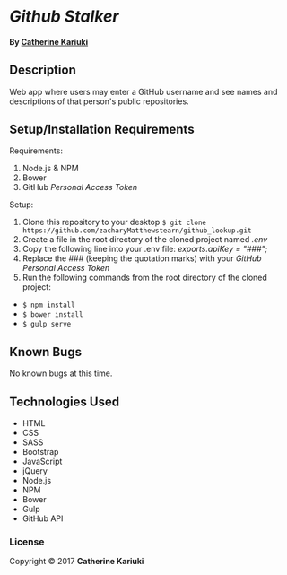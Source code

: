 # _Github Stalker_

#### By [**Catherine Kariuki**](https://github.com/CateNjeri)

## Description

Web app where users may enter a GitHub username and see names and descriptions of that person's public repositories.

## Setup/Installation Requirements

Requirements:

1. Node.js & NPM
2. Bower
3. GitHub _Personal Access Token_

Setup:

1. Clone this repository to your desktop `$ git clone https://github.com/zacharyMatthewstearn/github_lookup.git`
2. Create a file in the root directory of the cloned project named _.env_
3. Copy the following line into your .env file: _exports.apiKey = "###";_
4. Replace the ### (keeping the quotation marks) with your _GitHub Personal Access Token_
5. Run the following commands from the root directory of the cloned project:
  * `$ npm install`
  * `$ bower install`
  * `$ gulp serve`

## Known Bugs

No known bugs at this time.

## Technologies Used

* HTML
* CSS
* SASS
* Bootstrap
* JavaScript
* jQuery
* Node.js
* NPM
* Bower
* Gulp
* GitHub API

### License

Copyright &copy; 2017 **Catherine Kariuki**
